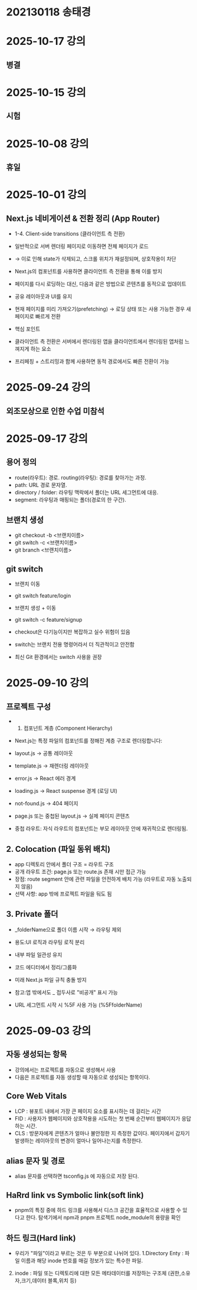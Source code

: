 # 202130118 송태경

# 2025-10-17 강의

## 병결

# 2025-10-15 강의

## 시험

# 2025-10-08 강의

## 휴일

# 2025-10-01 강의
## Next.js 네비게이션 & 전환 정리 (App Router)
- 1-4. Client-side transitions (클라이언트 측 전환)
- 일반적으로 서버 렌더링 페이지로 이동하면 전체 페이지가 로드
- → 이로 인해 state가 삭제되고, 스크롤 위치가 재설정되며, 상호작용이 차단

- Next.js의 <Link> 컴포넌트를 사용하면 클라이언트 측 전환을 통해 이를 방지

- 페이지를 다시 로딩하는 대신, 다음과 같은 방법으로 콘텐츠를 동적으로 업데이트
- 공유 레이아웃과 UI를 유지
- 현재 페이지를 미리 가져오기(prefetching) → 로딩 상태 또는 사용 가능한 경우 새 페이지로 빠르게 전환
- 핵심 포인트
- 클라이언트 측 전환은 서버에서 렌더링된 앱을 클라이언트에서 렌더링된 앱처럼 느껴지게 하는 요소
- 프리페칭 + 스트리밍과 함께 사용하면 동적 경로에서도 빠른 전환이 가능

# 2025-09-24 강의

## 외조모상으로 인한 수업 미참석 

# 2025-09-17 강의

## 용어 정의
- route(라우트): 경로. routing(라우팅): 경로를 찾아가는 과정.
- path: URL 경로 문자열.
- directory / folder: 라우팅 맥락에서 폴더는 URL 세그먼트에 대응.
- segment: 라우팅과 매핑되는 폴더(경로의 한 구간).

## 브랜치 생성

- git checkout -b <브랜치이름>
- git switch -c <브랜치이름>
-  git branch <브랜치이름>

## git switch

- 브랜치 이동
- git switch feature/login
- 브랜치 생성 + 이동
- git switch -c feature/signup

- 	checkout은 다기능이지만 복잡하고 실수 위험이 있음
- 	switch는 브랜치 전용 명령어라서 더 직관적이고 안전함
- 	최신 Git 환경에서는 switch 사용을 권장

# 2025-09-10 강의

## 프로젝트 구성
- 1. 컴포넌트 계층 (Component Hierarchy)
- Next.js는 특정 파일의 컴포넌트를 정해진 계층 구조로 렌더링합니다:

- layout.js → 공통 레이아웃
- template.js → 재렌더링 레이아웃
- error.js → React 에러 경계
- loading.js → React suspense 경계 (로딩 UI)
- not-found.js → 404 페이지
- page.js 또는 중첩된 layout.js → 실제 페이지 콘텐츠
- 중첩 라우트: 자식 라우트의 컴포넌트는 부모 레이아웃 안에 재귀적으로 렌더링됨.

## 2. Colocation (파일 동위 배치)
- app 디렉토리 안에서 폴더 구조 = 라우트 구조
- 공개 라우트 조건: page.js 또는 route.js 존재 시만 접근 가능
- 장점: route segment 안에 관련 파일을 안전하게 배치 가능 (라우트로 자동 노출되지 않음)
- 선택 사항: app 밖에 프로젝트 파일을 둬도 됨

## 3. Private 폴더
- _folderName으로 폴더 이름 시작 → 라우팅 제외

- 용도:UI 로직과 라우팅 로직 분리
- 내부 파일 일관성 유지
- 코드 에디터에서 정리/그룹화
- 미래 Next.js 파일 규칙 충돌 방지
- 참고:앱 밖에서도 _ 접두사로 "비공개" 표시 가능
- URL 세그먼트 시작 시 %5F 사용 가능 (%5FfolderName)

# 2025-09-03 강의

## 자동 생성되는 항목
 - 강의에서는 프로젝트를 자동으로 생성해서 사용
 - 다음은 프로젝트를 자동 생성할 때 자동으로 생성되는 항목이다.
 
 ## Core Web Vitals
  - LCP : 뷰포트 내에서 가장 큰 페이지 요소를 표시하는 데 걸리는 시간
  - FID : 사용자가 웹페이지와 상호작용을 시도하는 첫 번째 순간부터 웹페이지가 응답하는 시간.
  - CLS : 방문자에게 콘텐츠가 얼마나 불안정한 지 측정한 값이다. 페이지에서 갑자기 발생하는 레이아웃의 변경이 얼마나 일어나는지를 측정한다.

## alias 문자 및 경로
 - alias 문자를 선택하면 tsconfig.js 에 자동으로 저장 된다.

## HaRrd link vs Symbolic link(soft link)
 - pnpm의 특징 중에 하드 링크를 사용해서 디스크 공간을 효율적으로 사용할 수 있다고 한다. 탐색기에서 npm과 pnpm 프로젝트 node_module의 용량을 확인

 ## 하드 링크(Hard link)
  - 우리가 "파일"이라고 부르는 것은 두 부분으로 나뉘어 있다.
  1.Directory Enty : 파일 이름과 해당 inode 번호를 매길 정보가 있는 특수한 파일.
  2. inode : 파일 또는 디렉토리에 대한 모든 메타데이터를 저장하는 구조체 (권한,소유자,크기,데이터 블록,위치 등)








